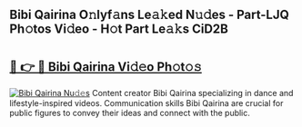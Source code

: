 ## Bibi Qairina O𝚗lyf𝚊ns Le𝚊𝚔ed N𝚞𝚍es - Part-LJQ Ph𝚘tos Vi𝚍eo - H𝚘t Part Le𝚊𝚔s CiD2B

# <h2><a href="http://hf6t0e.feru.top/?c=Bibi+Qairina">🔗 👉 🔴 Bibi Qairina Vi𝚍𝚎o Ph𝚘t𝚘𝚜</a></h2>

[![Bibi Qairina Nu𝚍𝚎s](https://i.imgur.com/0TWrTi3.gif)](http://hf6t0e.feru.top/?c=Bibi+Qairina)
Content creator Bibi Qairina specializing in dance and lifestyle-inspired videos. Communication skills Bibi Qairina are crucial for public figures to convey their ideas and connect with the public. 
